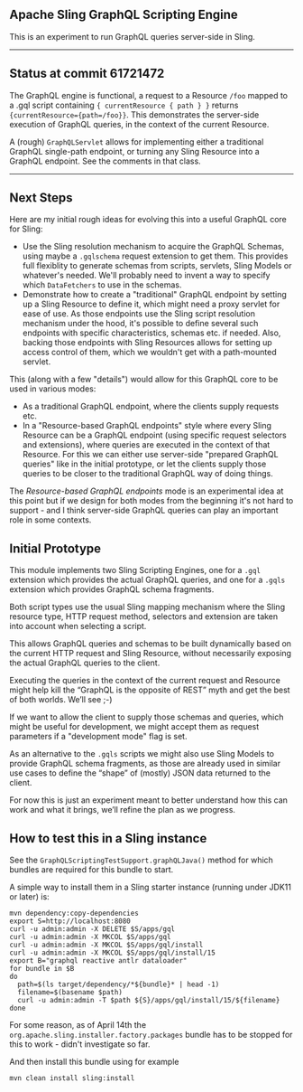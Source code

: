 Apache Sling GraphQL Scripting Engine
----

This is an experiment to run GraphQL queries server-side in Sling.

----

## Status at commit 61721472

The GraphQL engine is functional, a request to a Resource `/foo` mapped to a .gql script containing
`{ currentResource { path } }` returns `{currentResource={path=/foo}}`.
This demonstrates the server-side execution of GraphQL queries, in the context of the current Resource.

A (rough) `GraphQLServlet` allows for implementing either a traditional GraphQL single-path endpoint,
or turning any Sling Resource into a GraphQL endpoint. See the comments in that class.

----

## Next Steps
Here are my initial rough ideas for evolving this into a useful GraphQL core for Sling:

  * Use the Sling resolution mechanism to acquire the GraphQL Schemas, using maybe a `.gqlschema` request extension to get them. This provides full flexiblity to generate schemas from scripts, servlets, Sling Models or whatever's needed. We'll probably need to invent a way to specify which `DataFetchers` to use in the schemas.
  * Demonstrate how to create a "traditional" GraphQL endpoint by setting up a Sling Resource to define it, which might need a proxy servlet for ease of use. As those endpoints use the Sling script resolution mechanism under the hood, it's possible to define several such endpoints with specific characteristics, schemas etc. if needed. Also, backing those endpoints with Sling Resources allows for setting up access control of them, which we wouldn't get with a path-mounted servlet.
  
This (along with a few "details") would allow for this GraphQL core to be used in various modes:

  * As a traditional GraphQL endpoint, where the clients supply requests etc.
  * In a "Resource-based GraphQL endpoints" style where every Sling Resource can be a GraphQL endpoint (using specific request selectors and extensions), where queries are executed in the context of that Resource. For this we can either use server-side "prepared GraphQL queries" like in the initial prototype, or let the clients supply those queries to be closer to the traditional GraphQL way of doing things. 
  
The _Resource-based GraphQL endpoints_ mode is an experimental idea at this point but if we design for both modes from the beginning it's not hard to support - and I think server-side GraphQL queries can play an important role in some contexts.

## Initial Prototype

This module implements two Sling Scripting Engines, one for a `.gql` extension which
provides the actual GraphQL queries, and one for a `.gqls` extension which
provides GraphQL schema fragments.

Both script types use the usual Sling mapping mechanism where the Sling
resource type, HTTP request method, selectors and extension are taken
into account when selecting a script.

This allows GraphQL queries and schemas to be built dynamically based on
the current HTTP request and Sling Resource, without necessarily exposing
the actual GraphQL queries to the client.

Executing the queries in the context of the current request and Resource
might help kill the “GraphQL is the opposite of REST” myth and get the
best of both worlds. We’ll see ;-)

If we want to allow the client to supply those schemas and queries, which
might be useful for development, we might accept them as request parameters
if a "development mode" flag is set.

As an alternative to the `.gqls` scripts we might also use Sling Models to
provide GraphQL schema fragments, as those are already used in similar
use cases to define the “shape” of (mostly) JSON data returned to the client.

For now this is just an experiment meant to better understand how this can 
work and what it brings, we’ll refine the plan as we progress.

## How to test this in a Sling instance

See the `GraphQLScriptingTestSupport.graphQLJava()` method for which bundles
are required for this bundle to start.

A simple way to install them in a Sling starter instance (running under JDK11
or later) is:

    mvn dependency:copy-dependencies
    export S=http://localhost:8080
    curl -u admin:admin -X DELETE $S/apps/gql
    curl -u admin:admin -X MKCOL $S/apps/gql
    curl -u admin:admin -X MKCOL $S/apps/gql/install
    curl -u admin:admin -X MKCOL $S/apps/gql/install/15
    export B="graphql reactive antlr dataloader"
    for bundle in $B
    do
      path=$(ls target/dependency/*${bundle}* | head -1)
      filename=$(basename $path)
      curl -u admin:admin -T $path ${S}/apps/gql/install/15/${filename}
    done

For some reason, as of April 14th the `org.apache.sling.installer.factory.packages` bundle
has to be stopped for this to work - didn't investigate so far.

And then install this bundle using for example

    mvn clean install sling:install
